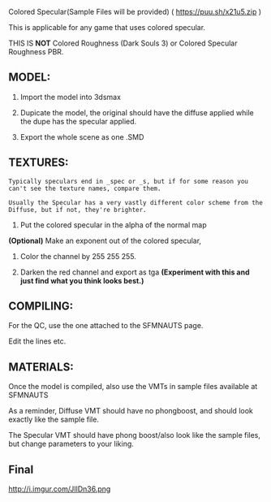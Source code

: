 Colored Specular(Sample Files will be provided) ( https://puu.sh/x21u5.zip )

This is applicable for any game that uses colored specular.

THIS IS **NOT** Colored Roughness (Dark Souls 3) or Colored Specular Roughness PBR.


## MODEL:

1. Import the model into 3dsmax

2. Dupicate the model, the original should have the diffuse applied while the dupe has the specular applied.

3. Export the whole scene as one .SMD

## TEXTURES:

    Typically speculars end in _spec or _s, but if for some reason you can't see the texture names, compare them. 

    Usually the Specular has a very vastly different color scheme from the Diffuse, but if not, they're brighter.

1. Put the colored specular in the alpha of the normal map

**(Optional)** Make an exponent out of the colored specular, 
1. Color the  channel by 255 255 255.

2. Darken the red channel and export as tga **(Experiment with this and just find what you think looks best.)**

## COMPILING:

For the QC, use the one attached to the SFMNAUTS page.

Edit the lines etc.

## MATERIALS:
Once the model is compiled, also use the VMTs in sample files available at SFMNAUTS

As a reminder, Diffuse VMT should have no phongboost, and should look exactly like the sample file.

The Specular VMT should have phong boost/also look like the sample files, but change parameters to your liking.


## Final
http://i.imgur.com/JIlDn36.png























